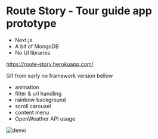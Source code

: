 # Route Story - Tour guide app prototype
- Next.js
- A bit of MongoDB
- No UI libraries

https://route-story.herokuapp.com/

Gif from early no framework version bellow
- animation
- filter & url handling
- rainbow background
- scroll carousel
- content menu
- OpenWeather API usage

![demo](demo.gif)
